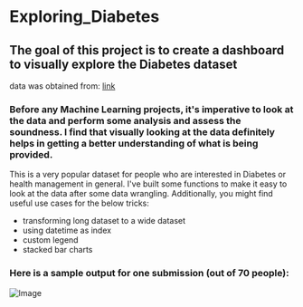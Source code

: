 # Exploring_Diabetes
## The goal of this project is to create a dashboard to visually explore the Diabetes dataset
data was obtained from: [link](https://archive.ics.uci.edu/ml/datasets/diabetes)

### Before any Machine Learning projects, it's imperative to look at the data and perform some analysis and assess the soundness. I find that visually looking at the data definitely helps in getting a better understanding of what is being provided. 

This is a very popular dataset for people who are interested in Diabetes or health management in general. I've built some functions to make it easy to look at the data after some data wrangling. Additionally, you might find useful use cases for the below tricks: 
- transforming long dataset to a wide dataset
- using datetime as index
- custom legend
- stacked bar charts

### Here is a sample output for one submission (out of 70 people): 
![Image](https://github.com/kevinclee26/Exploring_Diabetes/master/image.png)
